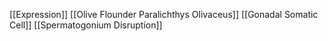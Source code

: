 [[Expression]]
[[Olive Flounder Paralichthys Olivaceus]]
[[Gonadal Somatic Cell]]
[[Spermatogonium Disruption]]
